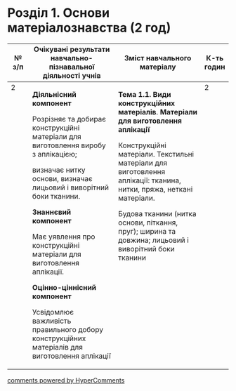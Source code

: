 <div id="hypercomments_widget" class="js-hypercomments-widget invisible"></div>

# Розділ 1.  Основи матеріалознавства (2 год)

<table>
  <tr>
    <td width="10%" align="center"><b>№ з/п</b></td>
    <td width="40%" align="center"><b>Очікувані результати навчально-пізнавальної діяльності учнів</b></td>
    <td width="40%" align="center"><b>Зміст навчального матеріалу</b></td>
    <td width="10%" align="center"><b>К-ть годин</b></td>
  </tr>
<tbody>
  <tr>
<td width="10%" style="vertical-align:top !important;">2</td>
    <td width="40%" style="vertical-align:top !important;">
<p><strong>Діяльнісний компонент</strong></p>
<p>Розрізняє та добирає конструкційні матеріали для виготовлення виробу з аплікацією;</p>
<p>визначає нитку основи, визначає лицьовий і виворітний боки тканини.</p>
<p><strong>Знаннєвий компонент</strong></p>
<p>Має уявлення про конструкційні матеріали для виготовлення аплікації.&nbsp;&nbsp;&nbsp; <strong>&nbsp;&nbsp;&nbsp;</strong></p>
<p><strong>Оцінно-ціннісний компонент</strong></p>
<p>Усвідомлює важливість правильного добору конструкційних матеріалів для виготовлення аплікації</p>
</td>
    <td width="40%" style="vertical-align:top !important;">
<p><strong>Тема 1.1. Види конструкційних матеріалів</strong>.<strong> Матеріали для виготовлення аплікації</strong></p>
<p>Конструкційні матеріали. Текстильні матеріали для виготовлення аплікації: тканина, нитки, пряжа, неткані матеріали.</p>
<p>Будова тканини (нитка основи, піткання, пруг); ширина та довжина; лицьовий і виворітний боки тканини</p>
</td>
<td width="10%" style="vertical-align:top !important;">2</td>
  </tr>
</table>


<div class="js-hypercomments-container">
<a href="http://hypercomments.com" class="hc-link" title="comments widget">comments powered by HyperComments</a>
</div>